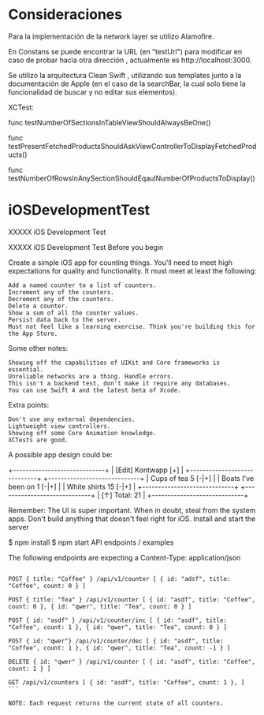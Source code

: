 

# Consideraciones

Para la implementación de la network layer se utilizo Alamofire.

En Constans se puede encontrar la URL (en "testUrl") para modificar en caso de probar hacia otra dirección , actualmente es http://localhost:3000.

Se utilizo la arquitectura Clean Swift , utilizando sus templates junto a la documentación de Apple (en el caso de la searchBar, la cual solo tiene la funcionalidad de buscar y no editar sus elementos).

XCTest:

func testNumberOfSectionsInTableViewShouldAlwaysBeOne()

func testPresentFetchedProductsShouldAskViewControllerToDisplayFetchedProducts()

func testNumberOfRowsInAnySectionShouldEqaulNumberOfProductsToDisplay()


# iOSDevelopmentTest
XXXXX iOS Development Test


XXXXX iOS Development Test
Before you begin

Create a simple iOS app for counting things. You'll need to meet high expectations for quality and functionality. It must meet at least the following:

    Add a named counter to a list of counters.
    Increment any of the counters.
    Decrement any of the counters.
    Delete a counter.
    Show a sum of all the counter values.
    Persist data back to the server.
    Must not feel like a learning exercise. Think you're building this for the App Store.

Some other notes:

    Showing off the capabilities of UIKit and Core frameworks is essential.
    Unreliable networks are a thing. Handle errors.
    This isn't a backend test, don't make it require any databases.
    You can use Swift 4 and the latest beta of Xcode.

Extra points:

    Don't use any external dependencies.
    Lightweight view controllers.
    Showing off some Core Animation knowledge.
    XCTests are good.

A possible app design could be:

+-----------------------------+ | [Edit] Kontwapp [+] | +-----------------------------+ +-----------------------------+ | Cups of tea 5 [-|+] | | Boats I've been on 1 [-|+] | | White shirts 15 [-|+] | +-----------------------------+ +-----------------------------+ | [↑] Total: 21 | +-----------------------------+

Remember: The UI is super important. When in doubt, steal from the system apps. Don't build anything that doesn't feel right for iOS.
Install and start the server

$ npm install $ npm start
API endpoints / examples

The following endpoints are expecting a Content-Type: application/json


``` GET /api/v1/counters [ ]

POST { title: "Coffee" } /api/v1/counter [ { id: "adsf", title: "Coffee", count: 0 } ]

POST { title: "Tea" } /api/v1/counter [ { id: "asdf", title: "Coffee", count: 0 }, { id: "qwer", title: "Tea", count: 0 } ]

POST { id: "asdf" } /api/v1/counter/inc [ { id: "asdf", title: "Coffee", count: 1 }, { id: "qwer", title: "Tea", count: 0 } ]

POST { id: "qwer"} /api/v1/counter/dec [ { id: "asdf", title: "Coffee", count: 1 }, { id: "qwer", title: "Tea", count: -1 } ]

DELETE { id: "qwer" } /api/v1/counter [ { id: "asdf", title: "Coffee", count: 1 } ]

GET /api/v1/counters [ { id: "asdf", title: "Coffee", count: 1 }, ] ```

NOTE: Each request returns the current state of all counters.


